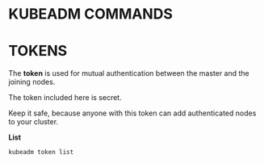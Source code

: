 # KUBEADM COMMANDS




# TOKENS

The **token** is used for mutual authentication between the master and the joining nodes. 

The token included here is secret. 

Keep it safe, because anyone with this token can add authenticated nodes to your cluster.


**List**

```
kubeadm token list
```































